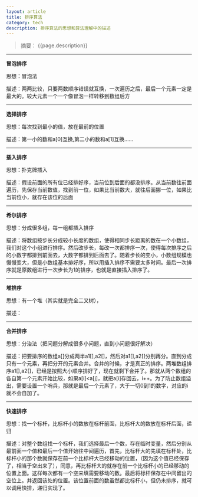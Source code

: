 ```yaml
---
layout: article
title: 排序算法
category: tech
description: 排序算法的思想和算法理解中的描述
---
```


>  摘要： {{page.description}}

---
**冒泡排序**

思想：冒泡法

描述：两两比较，只要两数顺序错误就互换，一次遍历之后，最后一个元素一定是最大的。较大元素一个一个像冒泡一样转移到数组后方

---
**选择排序**

思想：每次找到最小的值，放在最前的位置

描述：第一小的数和a[0]互换,第二小的数和a[1]互换……

---
**插入排序**

思想：扑克牌插入

描述：假设前面的所有位已经排好序，当前位到后面的都没排序。从当前数往前面遍历，先保存当前数值，找到前一位，如果比当前数大，就往后面挪一位，如果比当前位小，就存在该位的后面

---
**希尔排序**

思想：分成很多组，每一组都插入排序

描述：将数组按步长分成较小长度的数组，使得相同步长距离的数在一个小数组，我们对这个小组进行排序。然后改步长，每改一次都排序一次，使得每次排序之后的小数字都排到前面去，大数字都排到后面去了。随着步长的变小，小数组规模也慢慢变大，但是小数组基本排好序，所以用插入排序不需要太多时间。最后一次排序就是原数组进行一次步长为1的排序，也就是直接插入排序了。

---
**堆排序**

思想：有一个堆（其实就是完全二叉树），

描述：

---
**合并排序**

思想：分治法（把问题分解成很多小问题，直到小问题很好解决）

描述：把要排序的数组a[]分成两半a1[],a2[]，然后对a1[],a2[]分别再分。直到分成只有一个元素，再把分开的元素合并。合并的时候，才是真正的排序。两堆数组排序a1[],a2[]，已经是按照大小顺序排好了，现在就剩下合并了。那就从两个数组的各自第一个元素开始比较，如果a[i]<a[j]，就把a[i]存回去，i++。为了防止数组溢出，需要设置一个哨兵，那就是最后一个元素了，大于一切0到1的数字，对应的i就不会自加了。

---
**快速排序**

思想：找一个标杆，比标杆小的数放在标杆前面，比标杆大的数放在标杆后面，递归

描述：对整个数组找一个标杆，我们选择最后一个数，存在临时变量，然后分别从最前面一个值和最后一个值开始往中间遍历，首先，比标杆大的先填在标杆处，比标杆小的那个数就保存在前一个比标杆大已经移动的位置，（因为这个值已经保存了，相当于空出来了），同意，再比标杆大的就存在前一个比标杆小的已经移动的位置上面。这样每次都有一个空来填需要移动的数。最后将标杆保存在中间留出的空位上。并返回该处的位置。该位置前面的数虽然都比标杆小，但仍未排序，就可以调用快排，递归实现了。